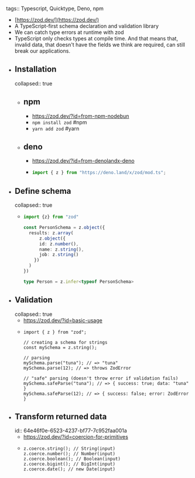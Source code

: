 tags:: Typescript, Quicktype, Deno, npm

- [https://zod.dev/](https://zod.dev/)
- A TypeScript-first schema declaration and validation library
- We can catch type errors at runtime with zod
- TypeScript only checks types at compile time. And that means that, invalid data, that doesn't have the fields we think are required, can still break our applications.
- ## Installation
  collapsed:: true
	- ## npm
		- https://zod.dev/?id=from-npm-nodebun
		- `npm install zod` #npm
		- `yarn add zod` #yarn
	- ## deno
		- https://zod.dev/?id=from-denolandx-deno
		- ```ts
		  import { z } from "https://deno.land/x/zod/mod.ts";
		  ```
- ## Define schema
  collapsed:: true
	- ```ts
	  import {z} from "zod"
	  
	  const PersonSchema = z.object({
	    results: z.array(
	    	z.object({
	        id: z.number(),
	        name: z.string(),
	        job: z.string()
	      })
	    )
	  })
	  
	  type Person = z.infer<typeof PersonSchema>
	  ```
- ## Validation
  collapsed:: true
	- https://zod.dev/?id=basic-usage
	- ```stylus
	  import { z } from "zod";
	  
	  // creating a schema for strings
	  const mySchema = z.string();
	  
	  // parsing
	  mySchema.parse("tuna"); // => "tuna"
	  mySchema.parse(12); // => throws ZodError
	  
	  // "safe" parsing (doesn't throw error if validation fails)
	  mySchema.safeParse("tuna"); // => { success: true; data: "tuna" }
	  mySchema.safeParse(12); // => { success: false; error: ZodError }
	  ```
- ## Transform returned data
  id:: 64e46f0e-6523-4237-bf77-7c952faa001a
	- https://zod.dev/?id=coercion-for-primitives
	- ```stylus
	  z.coerce.string(); // String(input)
	  z.coerce.number(); // Number(input)
	  z.coerce.boolean(); // Boolean(input)
	  z.coerce.bigint(); // BigInt(input)
	  z.coerce.date(); // new Date(input)
	  ```